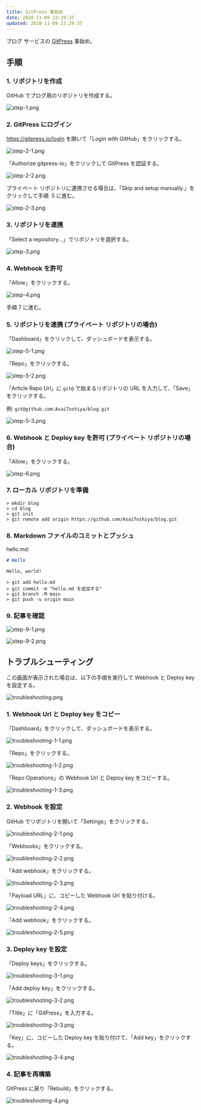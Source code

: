 ```yaml
---
title: GitPress 事始め
date: 2020-11-09 23:29:37
updated: 2020-11-09 23:29:37
---
```


ブログ サービスの [GitPress][1] 事始め。
<!-- more -->
## 手順

### 1. リポジトリを作成

GitHub でブログ用のリポジトリを作成する。

![step-1.png](getting-started-with-gitpress/step-1.png)

### 2. GitPress にログイン

https://gitpress.io/login を開いて「Login with GitHub」をクリックする。

![step-2-1.png](getting-started-with-gitpress/step-2-1.png)

「Authorize gitpress-io」をクリックして GitPress を認証する。

![step-2-2.png](getting-started-with-gitpress/step-2-2.png)

プライベート リポジトリに連携させる場合は、「Skip and setup manually.」をクリックして手順  5 に進む。

![step-2-3.png](getting-started-with-gitpress/step-2-3.png)

### 3. リポジトリを連携

「Select a repository...」でリポジトリを選択する。

![step-3.png](getting-started-with-gitpress/step-3.png)

### 4. Webhook を許可

「Allow」をクリックする。

![step-4.png](getting-started-with-gitpress/step-4.png)

手順 7 に進む。

### 5. リポジトリを連携 (プライベート リポジトリの場合)

「Dashboard」をクリックして、ダッシュボードを表示する。

![step-5-1.png](getting-started-with-gitpress/step-5-1.png)

「Repo」をクリックする。

![step-5-2.png](getting-started-with-gitpress/step-5-2.png)

「Article Repo Url」に `git@` で始まるリポジトリの URL を入力して、「Save」をクリックする。

例: `git@github.com:AsaiToshiya/blog.git`

![step-5-3.png](getting-started-with-gitpress/step-5-3.png)

### 6. Webhook と Deploy key を許可 (プライベート リポジトリの場合)

「Allow」をクリックする。

![step-6.png](getting-started-with-gitpress/step-6.png)

### 7. ローカル リポジトリを準備

```
> mkdir blog
> cd blog
> git init
> git remote add origin https://github.com/AsaiToshiya/blog.git
```

### 8. Markdown ファイルのコミットとプッシュ

hello.md:

```markdown
# Hello

Hello, world!
```

```
> git add hello.md
> git commit -m "hello.md を追加する"
> git branch -M main
> git push -u origin main
```

### 9. 記事を確認

![step-9-1.png](getting-started-with-gitpress/step-9-1.png)

![step-9-2.png](getting-started-with-gitpress/step-9-2.png)

## トラブルシューティング

この画面が表示された場合は、以下の手順を実行して Webhook と Deploy key を設定する。

![troubleshooting.png](getting-started-with-gitpress/troubleshooting.png)

### 1. Webhook Url と Deploy key をコピー

「Dashboard」をクリックして、ダッシュボードを表示する。

![troubleshooting-1-1.png](getting-started-with-gitpress/troubleshooting-1-1.png)

「Repo」をクリックする。

![troubleshooting-1-2.png](getting-started-with-gitpress/troubleshooting-1-2.png)

「Repo Operations」の Webhook Url と Deploy key をコピーする。

![troubleshooting-1-3.png](getting-started-with-gitpress/troubleshooting-1-3.png)

### 2. Webhook を設定

GitHub でリポジトリを開いて「Settings」をクリックする。

![troubleshooting-2-1.png](getting-started-with-gitpress/troubleshooting-2-1.png)

「Webhooks」をクリックする。

![troubleshooting-2-2.png](getting-started-with-gitpress/troubleshooting-2-2.png)

「Add webhook」をクリックする。

![troubleshooting-2-3.png](getting-started-with-gitpress/troubleshooting-2-3.png)

「Payload URL」に、コピーした Webhook Url を貼り付ける。

![troubleshooting-2-4.png](getting-started-with-gitpress/troubleshooting-2-4.png)

「Add webhook」をクリックする。

![troubleshooting-2-5.png](getting-started-with-gitpress/troubleshooting-2-5.png)

### 3. Deploy key を設定

「Deploy keys」をクリックする。

![troubleshooting-3-1.png](getting-started-with-gitpress/troubleshooting-3-1.png)

「Add deploy key」をクリックする。

![troubleshooting-3-2.png](getting-started-with-gitpress/troubleshooting-3-2.png)

「Title」に「GitPress」を入力する。

![troubleshooting-3-3.png](getting-started-with-gitpress/troubleshooting-3-3.png)

「Key」に、コピーした Deploy key を貼り付けて、「Add key」をクリックする。

![troubleshooting-3-4.png](getting-started-with-gitpress/troubleshooting-3-4.png)

### 4. 記事を再構築

GitPress に戻り「Rebuild」をクリックする。

![troubleshooting-4.png](getting-started-with-gitpress/troubleshooting-4.png)

[1]: https://gitpress.io/
